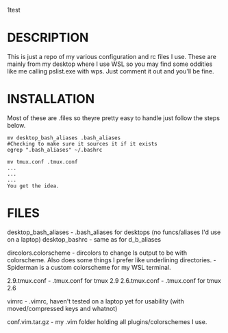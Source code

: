 1test
# DESCRIPTION 
This is just a repo of my various configuration and rc files I use. These are mainly from my desktop where I use WSL so you may find some oddities like me calling pslist.exe with wps. Just comment it out and you'll be fine.

# INSTALLATION 
Most of these are .files so theyre pretty easy to handle just follow the steps below. 

```
mv desktop_bash_aliases .bash_aliases
#Checking to make sure it sources it if it exists
egrep ".bash_aliases" ~/.bashrc 

mv tmux.conf .tmux.conf 
...
...
...
You get the idea.
```

# FILES 
desktop_bash_aliases - .bash_aliases for desktops (no funcs/aliases I'd use on a laptop) 
desktop_bashrc - same as for d_b_aliases

dircolors.colorscheme - dircolors to change ls output to be with colorscheme. Also does some things I prefer like underlining directories. 
    -Spiderman is a custom colorscheme for my WSL terminal.

2.9.tmux.conf - .tmux.conf for tmux 2.9
2.6.tmux.conf - .tmux.conf for tmux 2.6

vimrc - .vimrc, haven't tested on a laptop yet for usability (with moved/compressed keys and whatnot) 

conf.vim.tar.gz - my .vim folder holding all plugins/colorschemes I use. 


